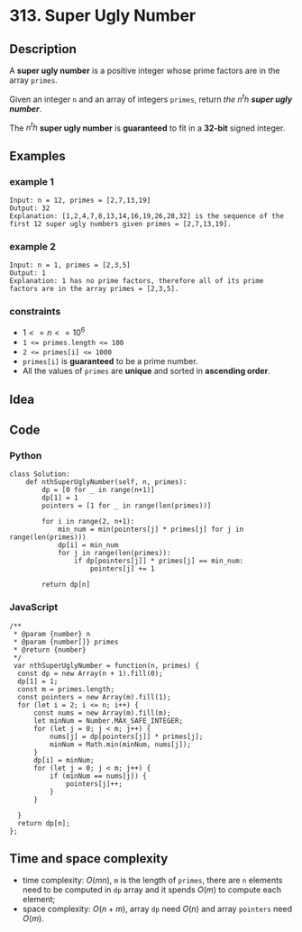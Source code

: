 # 313. Super Ugly Number

## Description
A **super ugly number** is a positive integer whose prime factors are in the array `primes`.

Given an integer `n` and an array of integers `primes`, return *the* $n^th$ ***super ugly number***.

The $n^th$ **super ugly number** is **guaranteed** to fit in a **32-bit** signed integer.

## Examples
### example 1
```
Input: n = 12, primes = [2,7,13,19]
Output: 32
Explanation: [1,2,4,7,8,13,14,16,19,26,28,32] is the sequence of the first 12 super ugly numbers given primes = [2,7,13,19].
```

### example 2
```
Input: n = 1, primes = [2,3,5]
Output: 1
Explanation: 1 has no prime factors, therefore all of its prime factors are in the array primes = [2,3,5].
```

### constraints
- $1 <= n <= 10^6$
- `1 <= primes.length <= 100`
- `2 <= primes[i] <= 1000`
- `primes[i]` is **guaranteed** to be a prime number.
- All the values of `primes` are **unique** and sorted in **ascending order**.

## Idea

## Code
### Python
```
class Solution:
    def nthSuperUglyNumber(self, n, primes):
        dp = [0 for _ in range(n+1)]
        dp[1] = 1
        pointers = [1 for _ in range(len(primes))]

        for i in range(2, n+1):
            min_num = min(pointers[j] * primes[j] for j in range(len(primes)))
            dp[i] = min_num
            for j in range(len(primes)):
                if dp[pointers[j]] * primes[j] == min_num:
                    pointers[j] += 1
        
        return dp[n]
```

### JavaScript
```
/**
 * @param {number} n
 * @param {number[]} primes
 * @return {number}
 */
 var nthSuperUglyNumber = function(n, primes) {
  const dp = new Array(n + 1).fill(0);
  dp[1] = 1;
  const m = primes.length;
  const pointers = new Array(m).fill(1);
  for (let i = 2; i <= n; i++) {
      const nums = new Array(m).fill(m);
      let minNum = Number.MAX_SAFE_INTEGER;
      for (let j = 0; j < m; j++) {
          nums[j] = dp[pointers[j]] * primes[j];
          minNum = Math.min(minNum, nums[j]);
      }
      dp[i] = minNum;
      for (let j = 0; j < m; j++) {
          if (minNum == nums[j]) {
              pointers[j]++;
          }
      }

  }
  return dp[n];
};
```

## Time and space complexity
- time complexity: $O(mn)$, `m` is the length of `primes`, there are `n` elements need to be computed in `dp` array and it spends $O(m)$ to compute each element;
- space complexity: $O(n + m)$, array `dp` need $O(n)$ and array `pointers` need $O(m)$.
